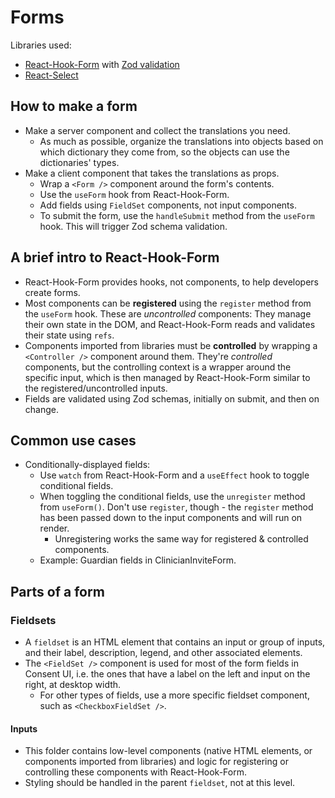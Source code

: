 # Forms

Libraries used:

- [React-Hook-Form](https://react-hook-form.com/) with [Zod validation](https://zod.dev/)
- [React-Select](https://react-select.com/home)

## How to make a form

- Make a server component and collect the translations you need.
  - As much as possible, organize the translations into objects based on which dictionary they come from, so the objects can use the dictionaries' types.
- Make a client component that takes the translations as props.
  - Wrap a `<Form />` component around the form's contents.
  - Use the `useForm` hook from React-Hook-Form.
  - Add fields using `FieldSet` components, not input components.
  - To submit the form, use the `handleSubmit` method from the `useForm` hook. This will trigger Zod schema validation.

## A brief intro to React-Hook-Form

- React-Hook-Form provides hooks, not components, to help developers create forms.
- Most components can be **registered** using the `register` method from the `useForm` hook. These are _uncontrolled_ components: They manage their own state in the DOM, and React-Hook-Form reads and validates their state using `refs`.
- Components imported from libraries must be **controlled** by wrapping a `<Controller />` component around them. They're _controlled_ components, but the controlling context is a wrapper around the specific input, which is then managed by React-Hook-Form similar to the registered/uncontrolled inputs.
- Fields are validated using Zod schemas, initially on submit, and then on change.

## Common use cases

- Conditionally-displayed fields:
  - Use `watch` from React-Hook-Form and a `useEffect` hook to toggle conditional fields.
  - When toggling the conditional fields, use the `unregister` method from `useForm()`. Don't use `register`, though - the `register` method has been passed down to the input components and will run on render.
    - Unregistering works the same way for registered & controlled components.
  - Example: Guardian fields in ClinicianInviteForm.

## Parts of a form

### Fieldsets

- A `fieldset` is an HTML element that contains an input or group of inputs, and their label, description, legend, and other associated elements.
- The `<FieldSet />` component is used for most of the form fields in Consent UI, i.e. the ones that have a label on the left and input on the right, at desktop width.
  - For other types of fields, use a more specific fieldset component, such as `<CheckboxFieldSet />`.

#### Inputs

- This folder contains low-level components (native HTML elements, or components imported from libraries) and logic for registering or controlling these components with React-Hook-Form.
- Styling should be handled in the parent `fieldset`, not at this level.

